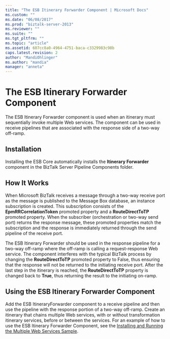 ```yaml
---
title: "The ESB Itinerary Forwarder Component | Microsoft Docs"
ms.custom: ""
ms.date: "06/08/2017"
ms.prod: "biztalk-server-2013"
ms.reviewer: ""
ms.suite: ""
ms.tgt_pltfrm: ""
ms.topic: "article"
ms.assetid: 607cc8a0-4964-4751-baca-c3329983c98b
caps.latest.revision: 2
author: "MandiOhlinger"
ms.author: "mandia"
manager: "anneta"
---
```

# The ESB Itinerary Forwarder Component
The ESB Itinerary Forwarder component is used when an itinerary must sequentially invoke multiple Web services. The component can be used in receive pipelines that are associated with the response side of a two-way off-ramp.  
  
## Installation  
 Installing the ESB Core automatically installs the **Itinerary Forwarder** component in the BizTalk Server Pipeline Components folder.  
  
## How It Works  
 When Microsoft BizTalk receives a message through a two-way receive port as the message is published to the Message Box database, an instance subscription is created. This subscription consists of the **EpmRRCorrelationToken** promoted property and a **RouteDirectToTP** promoted property. When the subscriber (orchestration or two-way send port) returns the response message, these promoted properties match the subscription and the response is immediately returned through the send pipeline of the receive port.  
  
 The ESB Itinerary Forwarder should be used in the response pipeline for a two-way off-ramp where the off-ramp is calling a request-response Web service. The component interferes with the typical BizTalk process by changing the **RouteDirectToTP** promoted property to False, thus ensuring that the response will not be returned to the initiating receive port. After the last step in the itinerary is reached, the **RouteDirectToTP** property is changed back to **True**, thus returning the result to the initiating on-ramp.  
  
## Using the ESB Itinerary Forwarder Component  
 Add the ESB ItineraryForwarder component to a receive pipeline and then use the pipeline with the response portion of a two-way off-ramp. Create an itinerary that chains multiple Web services, with or without transformation itinerary services, before or between the services. For an example of how to use the ESB Itinerary Forwarder Component, see the [Installing and Running the Multiple Web Services Sample](../esb-toolkit/installing-and-running-the-multiple-web-services-sample.md).